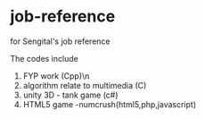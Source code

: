 # job-reference
for Sengital's job reference

The codes include
1. FYP work (Cpp)\n
2. algorithm relate to multimedia (C)
3. unity 3D - tank game (c#)
4. HTML5 game -numcrush(html5,php,javascript)
